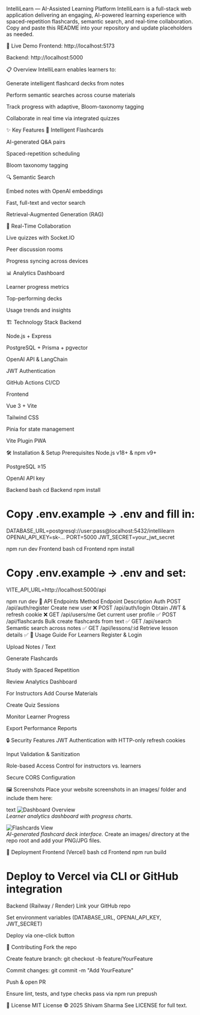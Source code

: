 IntelliLearn — AI-Assisted Learning Platform
IntelliLearn is a full-stack web application delivering an engaging, AI-powered learning experience with spaced-repetition flashcards, semantic search, and real-time collaboration. Copy and paste this README into your repository and update placeholders as needed.

🚀 Live Demo
Frontend: http://localhost:5173

Backend: http://localhost:5000

📋 Overview
IntelliLearn enables learners to:

Generate intelligent flashcard decks from notes

Perform semantic searches across course materials

Track progress with adaptive, Bloom-taxonomy tagging

Collaborate in real time via integrated quizzes

✨ Key Features
🎴 Intelligent Flashcards

AI-generated Q&A pairs

Spaced-repetition scheduling

Bloom taxonomy tagging

🔍 Semantic Search

Embed notes with OpenAI embeddings

Fast, full-text and vector search

Retrieval-Augmented Generation (RAG)

📡 Real-Time Collaboration

Live quizzes with Socket.IO

Peer discussion rooms

Progress syncing across devices

📊 Analytics Dashboard

Learner progress metrics

Top-performing decks

Usage trends and insights

🏗️ Technology Stack
Backend

Node.js + Express

PostgreSQL + Prisma + pgvector

OpenAI API & LangChain

JWT Authentication

GitHub Actions CI/CD

Frontend

Vue 3 + Vite

Tailwind CSS

Pinia for state management

Vite Plugin PWA

🛠️ Installation & Setup
Prerequisites
Node.js v18+ & npm v9+

PostgreSQL ≥15

OpenAI API key

Backend
bash
cd Backend
npm install

# Copy .env.example → .env and fill in:
DATABASE_URL=postgresql://user:pass@localhost:5432/intellilearn
OPENAI_API_KEY=sk-...
PORT=5000
JWT_SECRET=your_jwt_secret

npm run dev
Frontend
bash
cd Frontend
npm install

# Copy .env.example → .env and set:
VITE_API_URL=http://localhost:5000/api

npm run dev
📡 API Endpoints
Method	Endpoint	Description	Auth
POST	/api/auth/register	Create new user	❌
POST	/api/auth/login	Obtain JWT & refresh cookie	❌
GET	/api/users/me	Get current user profile	✅
POST	/api/flashcards	Bulk create flashcards from text	✅
GET	/api/search	Semantic search across notes	✅
GET	/api/lessons/:id	Retrieve lesson details	✅
🎯 Usage Guide
For Learners
Register & Login

Upload Notes / Text

Generate Flashcards

Study with Spaced Repetition

Review Analytics Dashboard

For Instructors
Add Course Materials

Create Quiz Sessions

Monitor Learner Progress

Export Performance Reports

🔒 Security Features
JWT Authentication with HTTP-only refresh cookies

Input Validation & Sanitization

Role-based Access Control for instructors vs. learners

Secure CORS Configuration

🖼️ Screenshots
Place your website screenshots in an images/ folder and include them here:

text
![Dashboard Overview](images/dashboard.png)  
*Learner analytics dashboard with progress charts.*

![Flashcards View](images/flashcards.png)  
*AI-generated flashcard deck interface.*
Create an images/ directory at the repo root and add your PNG/JPG files.

🚀 Deployment
Frontend (Vercel)
bash
cd Frontend
npm run build
# Deploy to Vercel via CLI or GitHub integration
Backend (Railway / Render)
Link your GitHub repo

Set environment variables (DATABASE_URL, OPENAI_API_KEY, JWT_SECRET)

Deploy via one-click button

🤝 Contributing
Fork the repo

Create feature branch: git checkout -b feature/YourFeature

Commit changes: git commit -m "Add YourFeature"

Push & open PR

Ensure lint, tests, and type checks pass via npm run prepush

📝 License
MIT License © 2025 Shivam Sharma
See LICENSE for full text.

